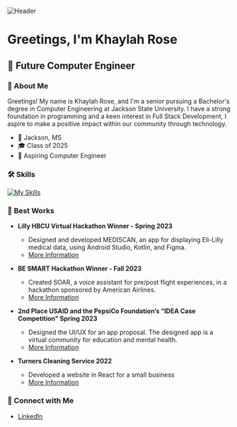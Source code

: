 ![Header](https://img.freepik.com/premium-photo/backdrop-white-roses-with-soft-focus-copy-space-perfect-website-header-design_176841-31781.jpg?w=996)

# Greetings, I'm Khaylah Rose

## 🚀 Future Computer Engineer

### 🌟 About Me

Greetings! My name is Khaylah Rose, and I'm a senior pursuing a Bachelor's degree in Computer Engineering at Jackson State University. I have a strong foundation in programming and a keen interest in Full Stack Development, I aspire to make a positive impact within our community through technology.
- 📍 Jackson, MS
- 🎓 Class of 2025
- 🎯 Aspiring Computer Engineer

### 🛠️ Skills
[![My Skills](https://skillicons.dev/icons?i=html,js,css,react,nodejs,ts,mysql,angular,nodejs,lua,py,flask,c,cpp,kotlin,figma,androidstudio,autocad,aws,firebase,github,git,linux,unity,vscode)](https://skillicons.dev)
### 💼 Best Works
- **Lilly HBCU Virtual Hackathon Winner - Spring 2023**
  - Designed and developed MEDISCAN, an app for displaying Eli-Lilly medical data, using Android Studio, Kotlin, and Figma.
  - [More Information](https://devpost.com/software/mediscan-b6ln1m)

- **BE SMART Hackathon Winner - Fall 2023**
  - Created SOAR, a voice assistant for pre/post flight experiences, in a hackathon sponsored by American Airlines.
  - [More Information](https://southernlaced.com/2023/11/09/jsu-ticode-team-with-soar-app-at-be-smart-hackathon/)
    
- **2nd Place USAID and the PepsiCo Foundation’s “IDEA Case Competition" Spring 2023**
  - Designed the UI/UX for an app proposal. The designed app is a virtual community for education and mental health.
  - [More Information](https://www.figma.com/design/Ss0xKn5D5w139qmZUq4JpF/Imfundo?node-id=435-660&t=Y2KmQX20QIFkMn1i-1)
    
- **Turners Cleaning Service 2022**
  - Developed a website in React for a small business
  - [More Information](https://turnerscleaningservice.com/)

### 🔗 Connect with Me

- [LinkedIn](https://www.linkedin.com/in/khaylah-rose)

